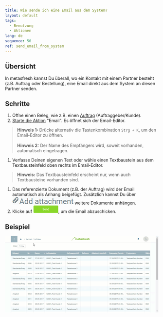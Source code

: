 ```yaml
---
title: Wie sende ich eine Email aus dem System?
layout: default
tags:
  - Benutzung
  - Aktionen
lang: de
sequence: 50
ref: send_email_from_system
---
```


## Übersicht
In metasfresh kannst Du überall, wo ein Kontakt mit einem Partner besteht (z.B. Auftrag oder Bestellung), eine Email direkt aus dem System an diesen Partner senden.

## Schritte
1. Öffne einen Beleg, wie z.B. einen [Auftrag](Auftrag_erfassen) (Auftraggeber/Kunde).
1. [Starte die Aktion](AktionStarten) "Email". Es öffnet sich der Email-Editor.
 >**Hinweis 1:** Drücke alternativ die Tastenkombination `Strg + K`, um den Email-Editor zu öffnen.<br><br>
 >**Hinweis 2:** Der Name des Empfängers wird, soweit vorhanden, automatisch eingetragen.

1. Verfasse Deinen eigenen Text oder wähle einen Textbaustein aus dem Textbausteinfeld oben rechts im Email-Editor.
 >**Hinweis:** Das Textbausteinfeld erscheint nur, wenn auch Textbausteine vorhanden sind.

1. Das referenzierte Dokument (z.B. der Auftrag) wird der Email automatisch als Anhang beigefügt. Zusätzlich kannst Du über ![](assets/add_attachment.png) weitere Dokumente anhängen.
1. Klicke auf ![](assets/send_email_button.png), um die Email abzuschicken.

## Beispiel
![](assets/Email_senden_aus_System.gif)
